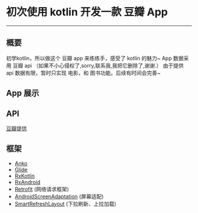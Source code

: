 #  初次使用 kotlin 开发一款 豆瓣 App



-------------------

## 概要
初学kotlin，所以做这个 豆瓣 app 来练练手，感受了 kotlin 的魅力~
App 数据采用 豆瓣 api  （如果不小心侵权了,sorry,联系我,我把它删除了,谢谢.）
由于提供 api 数据有限，暂时只实现 电影，和 图书功能。后续有时间会完善~

## App 展示



## API
[豆瓣提供](https://developers.douban.com/wiki/?title=api_v2)

## 框架
 - [Anko ](https://github.com/Kotlin/anko)
 - [Glide](https://github.com/bumptech/glide)
 - [RxKotlin](https://github.com/ReactiveX/RxKotlin)
 - [RxAndroid](https://github.com/ReactiveX/RxAndroid)
 - [Retrofit](https://github.com/square/retrofit) (网络请求框架)
 - [AndroidScreenAdaptation](https://github.com/yatoooon/AndroidScreenAdaptation)  (屏幕适配)
 - [SmartRefreshLayout](SmartRefreshLayout) (下拉刷新、上拉加载)


